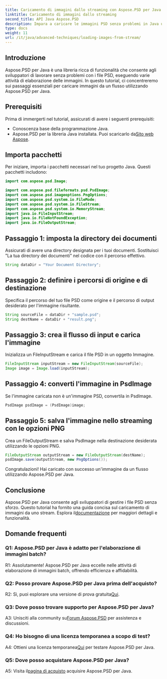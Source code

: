 ```yaml
---
title: Caricamento di immagini dallo streaming con Aspose.PSD per Java
linktitle: Caricamento di immagini dallo streaming
second_title: API Java Aspose.PSD
description: Impara a caricare le immagini PSD senza problemi in Java utilizzando Aspose.PSD. Segui la nostra guida passo passo per un'elaborazione efficiente delle immagini.
type: docs
weight: 11
url: /it/java/advanced-techniques/loading-images-from-stream/
---
```

## Introduzione

Aspose.PSD per Java è una libreria ricca di funzionalità che consente agli sviluppatori di lavorare senza problemi con i file PSD, eseguendo varie attività di elaborazione delle immagini. In questo tutorial, ci concentreremo sui passaggi essenziali per caricare immagini da un flusso utilizzando Aspose.PSD per Java.

## Prerequisiti

Prima di immergerti nel tutorial, assicurati di avere i seguenti prerequisiti:

- Conoscenza base della programmazione Java.
-  Aspose.PSD per la libreria Java installata. Puoi scaricarlo da[Sito web Aspose](https://releases.aspose.com/psd/java/).

## Importa pacchetti

Per iniziare, importa i pacchetti necessari nel tuo progetto Java. Questi pacchetti includono:

```java
import com.aspose.psd.Image;

import com.aspose.psd.fileformats.psd.PsdImage;
import com.aspose.psd.imageoptions.PngOptions;
import com.aspose.psd.system.io.FileMode;
import com.aspose.psd.system.io.FileStream;
import com.aspose.psd.system.io.MemoryStream;
import java.io.FileInputStream;
import java.io.FileNotFoundException;
import java.io.FileOutputStream;
```

## Passaggio 1: imposta la directory dei documenti

Assicurati di avere una directory designata per i tuoi documenti. Sostituisci "La tua directory dei documenti" nel codice con il percorso effettivo.

```java
String dataDir = "Your Document Directory";
```

## Passaggio 2: definire i percorsi di origine e di destinazione

Specifica il percorso del tuo file PSD come origine e il percorso di output desiderato per l'immagine risultante.

```java
String sourceFile = dataDir + "sample.psd";
String destName = dataDir + "result.png";
```

## Passaggio 3: crea il flusso di input e carica l'immagine

Inizializza un FileInputStream e carica il file PSD in un oggetto Immagine.

```java
FileInputStream inputStream = new FileInputStream(sourceFile);
Image image = Image.load(inputStream);
```

## Passaggio 4: converti l'immagine in PsdImage

Se l'immagine caricata non è un'immagine PSD, convertila in PsdImage.

```java
PsdImage psdImage = (PsdImage)image;
```

## Passaggio 5: salva l'immagine nello streaming con le opzioni PNG

Crea un FileOutputStream e salva PsdImage nella destinazione desiderata utilizzando le opzioni PNG.

```java
FileOutputStream outputStream = new FileOutputStream(destName);
psdImage.save(outputStream, new PngOptions());
```

Congratulazioni! Hai caricato con successo un'immagine da un flusso utilizzando Aspose.PSD per Java.

## Conclusione

Aspose.PSD per Java consente agli sviluppatori di gestire i file PSD senza sforzo. Questo tutorial ha fornito una guida concisa sul caricamento di immagini da uno stream. Esplora il[documentazione](https://reference.aspose.com/psd/java/) per maggiori dettagli e funzionalità.

## Domande frequenti

### Q1: Aspose.PSD per Java è adatto per l'elaborazione di immagini batch?

R1: Assolutamente! Aspose.PSD per Java eccelle nelle attività di elaborazione di immagini batch, offrendo efficienza e affidabilità.

### Q2: Posso provare Aspose.PSD per Java prima dell'acquisto?

 R2: Sì, puoi esplorare una versione di prova gratuita[Qui](https://releases.aspose.com/).

### Q3: Dove posso trovare supporto per Aspose.PSD per Java?

 A3: Unisciti alla community su[Forum Aspose.PSD](https://forum.aspose.com/c/psd/34) per assistenza e discussioni.

### Q4: Ho bisogno di una licenza temporanea a scopo di test?

 A4: Ottieni una licenza temporanea[Qui](https://purchase.aspose.com/temporary-license/) per testare Aspose.PSD per Java.

### Q5: Dove posso acquistare Aspose.PSD per Java?

 A5: Visita il[pagina di acquisto](https://purchase.aspose.com/buy) acquisire Aspose.PSD per Java.